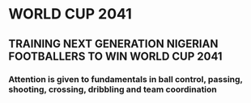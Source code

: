 # WORLD CUP 2041

## TRAINING NEXT GENERATION NIGERIAN FOOTBALLERS TO WIN WORLD CUP 2041

### Attention is given to fundamentals in ball control, passing, shooting, crossing, dribbling and team coordination
